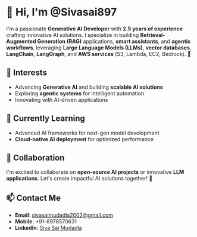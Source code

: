 # 👋 Hi, I'm @Sivasai897

I'm a passionate **Generative AI Developer** with **2.5 years of experience** crafting innovative AI solutions. I specialize in building **Retrieval-Augmented Generation (RAG)** applications, **smart assistants**, and **agentic workflows**, leveraging **Large Language Models (LLMs)**, **vector databases**, **LangChain**, **LangGraph**, and **AWS services** (S3, Lambda, EC2, Bedrock). 🚀

## 👀 Interests
- Advancing **Generative AI** and building **scalable AI solutions**  
- Exploring **agentic systems** for intelligent automation  
- Innovating with AI-driven applications  

## 🌱 Currently Learning
- Advanced AI frameworks for next-gen model development  
- **Cloud-native AI deployment** for optimized performance  

## 💞️ Collaboration
I'm excited to collaborate on **open-source AI projects** or innovative **LLM applications**. Let's create impactful AI solutions together! 🤝

## 📫 Contact Me
- **Email**: sivasaimudadla2002@gmail.com  
- **Mobile**: +91-8978570631  
- **LinkedIn**: [Siva Sai Mudadla](https://www.linkedin.com/in/sivasai897)  

<!---
Sivasai897/Sivasai897 is a ✨ special ✨ repository because its `README.md` (this file) appears on your GitHub profile.
You can click the Preview link to take a look at your changes.
--->
